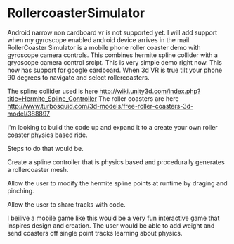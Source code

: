 RollercoasterSimulator
======================

Android narrow non cardboard vr is not supported yet. I will add support when my gyroscope enabled android device arrives in the mail. 
RollerCoaster Simulator is a mobile phone roller coaster demo with gyroscope camera controls. 
This combines hermite spline collider with a gryoscope camera control srcipt. This is very simple demo right now.
This now has support for google cardboard. When 3d VR is true tilt your phone 90 degrees to navigate and select rollercoasters. 

The spline collider used is here
http://wiki.unity3d.com/index.php?title=Hermite_Spline_Controller
The roller coasters are here
http://www.turbosquid.com/3d-models/free-roller-coasters-3d-model/388897


I'm looking to build the code up and expand it to a create your own roller coaster physics based ride. 

Steps to do that would be.

Create a spline controller that is physics based and procedurally generates a rollercoaster mesh. 

Allow the user to modify the hermite spline points at runtime by draging and pinching.

Allow the user to share tracks with code.


I beilive a mobile game like this would be a very fun interactive game that inspires design and creation. 
The user would be able to add weight and send coasters off single point tracks learning about physics. 




